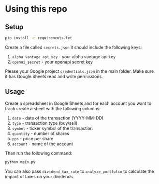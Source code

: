 # Using this repo

## Setup
```zsh
pip install -r requirements.txt
```
Create a file called `secrets.json` it should include the following keys:
1. `alpha_vantage_api_key` - your alpha vantage api key
2. `openai_secret` - your openapi secret key

Please your Google project `credentials.json` in the main folder. 
Make sure it has Google Sheets read and write permissions.

## Usage
Create a spreadsheet in Google Sheets and for each account you want to track create a sheet with the following columns:
1. `date` - date of the transaction (YYYY-MM-DD)
2. `type` - transaction type (buy/sell)
3. `symbol` - ticker symbol of the transaction
4. `quantity` - number of shares
5. `pps` - price per share
6. `account` - name of the account

Then run the following command:
```zsh
python main.py
```
You can also pass `dividend_tax_rate` to `analyze_portfolio` to calculate the impact of taxes on your dividends.

